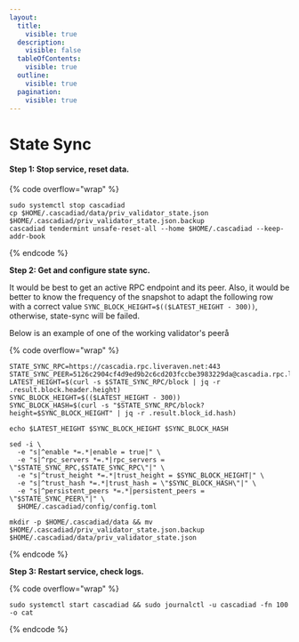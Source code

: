 ```yaml
---
layout:
  title:
    visible: true
  description:
    visible: false
  tableOfContents:
    visible: true
  outline:
    visible: true
  pagination:
    visible: true
---
```


# State Sync

#### **Step 1: Stop service, reset data.**

{% code overflow="wrap" %}
```
sudo systemctl stop cascadiad
cp $HOME/.cascadiad/data/priv_validator_state.json $HOME/.cascadiad/priv_validator_state.json.backup
cascadiad tendermint unsafe-reset-all --home $HOME/.cascadiad --keep-addr-book
```
{% endcode %}



**Step 2: Get and configure state sync.**

It would be best to get an active RPC endpoint and its peer. Also, it would be better to know the frequency of the snapshot to adapt the following row with a correct value `SYNC_BLOCK_HEIGHT=$(($LATEST_HEIGHT - 300))`, otherwise, state-sync will be failed.

Below is an example of one of the working validator's peerå

{% code overflow="wrap" %}
```
STATE_SYNC_RPC=https://cascadia.rpc.liveraven.net:443
STATE_SYNC_PEER=5126c2904cf4d9ed9b2c6cd203fccbe3983229da@cascadia.rpc.liveraven:22656å
LATEST_HEIGHT=$(curl -s $STATE_SYNC_RPC/block | jq -r .result.block.header.height)
SYNC_BLOCK_HEIGHT=$(($LATEST_HEIGHT - 300))
SYNC_BLOCK_HASH=$(curl -s "$STATE_SYNC_RPC/block?height=$SYNC_BLOCK_HEIGHT" | jq -r .result.block_id.hash)

echo $LATEST_HEIGHT $SYNC_BLOCK_HEIGHT $SYNC_BLOCK_HASH

sed -i \
  -e "s|^enable *=.*|enable = true|" \
  -e "s|^rpc_servers *=.*|rpc_servers = \"$STATE_SYNC_RPC,$STATE_SYNC_RPC\"|" \
  -e "s|^trust_height *=.*|trust_height = $SYNC_BLOCK_HEIGHT|" \
  -e "s|^trust_hash *=.*|trust_hash = \"$SYNC_BLOCK_HASH\"|" \
  -e "s|^persistent_peers *=.*|persistent_peers = \"$STATE_SYNC_PEER\"|" \
  $HOME/.cascadiad/config/config.toml

mkdir -p $HOME/.cascadiad/data && mv $HOME/.cascadiad/priv_validator_state.json.backup $HOME/.cascadiad/data/priv_validator_state.json
```
{% endcode %}



**Step 3: Restart service, check logs.**

{% code overflow="wrap" %}
```
sudo systemctl start cascadiad && sudo journalctl -u cascadiad -fn 100 -o cat
```
{% endcode %}
